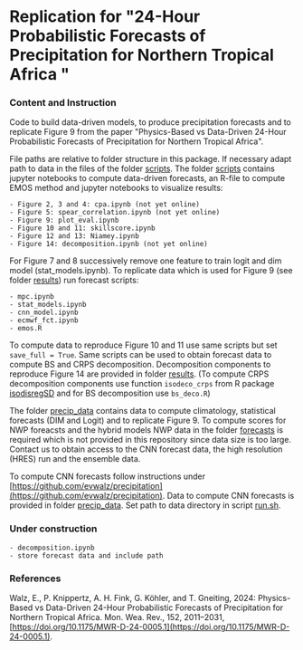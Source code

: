 # Replication for "24-Hour Probabilistic Forecasts of Precipitation for Northern Tropical Africa "

### Content and Instruction
Code to build data-driven models, to produce precipitation forecasts and to replicate Figure 9 from the paper "Physics-Based vs Data-Driven 24-Hour Probabilistic Forecasts of Precipitation for Northern Tropical Africa".

File paths are relative to folder structure in this package. If necessary adapt path to data in the files of the folder [scripts](./scripts/). The folder [scripts](./scripts/) contains jupyter notebooks to compute data-driven forecasts, an R-file to compute EMOS method and jupyter notebooks to visualize results:
    
    - Figure 2, 3 and 4: cpa.ipynb (not yet online)
    - Figure 5: spear_correlation.ipynb (not yet online)
    - Figure 9: plot_eval.ipynb
    - Figure 10 and 11: skillscore.ipynb
    - Figure 12 and 13: Niamey.ipynb
    - Figure 14: decomposition.ipynb (not yet online)

For Figure 7 and 8 successively remove one feature to train logit and dim model (stat_models.ipynb). To replicate data which is used for Figure 9 (see folder [results](./precip_data/results/)) run forecast scripts: 

    - mpc.ipynb
    - stat_models.ipynb
    - cnn_model.ipynb
    - ecmwf_fct.ipynb 
    - emos.R
 
To compute data to reproduce Figure 10 and 11 use same scripts but set `save_full = True`. Same scripts can be used to obtain forecast data to compute BS and CRPS decomposition. Decomposition components to reproduce Figure 14 are provided in folder [results](./precip_data/results/). (To compute CRPS decomposition components use function `isodeco_crps` from R package [isodisregSD](https://github.com/evwalz/isodisregSD) and for BS decomposition use `bs_deco.R`)

The folder [precip_data](./precip_data/) contains data to compute climatology, statistical forecasts (DIM and Logit) and to replicate Figure 9. To compute scores for NWP foreacsts and the hybrid models NWP data in the folder [forecasts](./precip_data/forecasts) is required which is not provided in this repository since data size is too large. Contact us to obtain access to the CNN forecast data, the high resolution (HRES) run and the ensemble data.

To compute CNN forecasts follow instructions under [https://github.com/evwalz/precipitation](https://github.com/evwalz/precipitation). Data to compute CNN forecasts is provided in folder [precip_data](./precip_data/). Set path to data directory in script [run.sh](https://github.com/evwalz/precipitation/tree/main/run).

### Under construction

    - decomposition.ipynb
    - store forecast data and include path

### References
Walz, E., P. Knippertz, A. H. Fink, G. Köhler, and T. Gneiting, 2024: Physics-Based vs Data-Driven 24-Hour Probabilistic Forecasts of Precipitation for Northern Tropical Africa. Mon. Wea. Rev., 152, 2011–2031, [https://doi.org/10.1175/MWR-D-24-0005.1](https://doi.org/10.1175/MWR-D-24-0005.1). 

